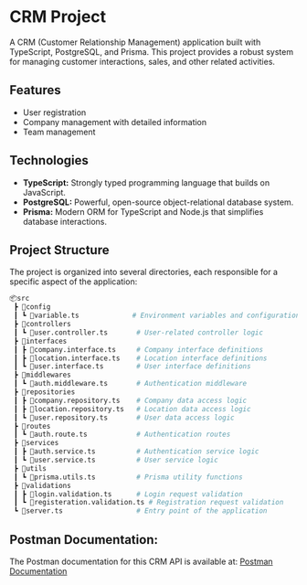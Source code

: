 # CRM Project

A CRM (Customer Relationship Management) application built with TypeScript, PostgreSQL, and Prisma. This project provides a robust system for managing customer interactions, sales, and other related activities.


## Features

- User registration 
- Company management with detailed information
- Team management

## Technologies

- **TypeScript:** Strongly typed programming language that builds on JavaScript.
- **PostgreSQL:** Powerful, open-source object-relational database system.
- **Prisma:** Modern ORM for TypeScript and Node.js that simplifies database interactions.

## Project Structure

The project is organized into several directories, each responsible for a specific aspect of the application:

```bash
📦src
 ┣ 📂config
 ┃ ┗ 📜variable.ts             # Environment variables and configuration
 ┣ 📂controllers
 ┃ ┗ 📜user.controller.ts       # User-related controller logic
 ┣ 📂interfaces
 ┃ ┣ 📜company.interface.ts     # Company interface definitions
 ┃ ┣ 📜location.interface.ts    # Location interface definitions
 ┃ ┗ 📜user.interface.ts        # User interface definitions
 ┣ 📂middlewares
 ┃ ┗ 📜auth.middleware.ts       # Authentication middleware
 ┣ 📂repositories
 ┃ ┣ 📜company.repository.ts    # Company data access logic
 ┃ ┣ 📜location.repository.ts   # Location data access logic
 ┃ ┗ 📜user.repository.ts       # User data access logic
 ┣ 📂routes
 ┃ ┗ 📜auth.route.ts            # Authentication routes
 ┣ 📂services
 ┃ ┣ 📜auth.service.ts          # Authentication service logic
 ┃ ┗ 📜user.service.ts          # User service logic
 ┣ 📂utils
 ┃ ┗ 📜prisma.utils.ts          # Prisma utility functions
 ┣ 📂validations
 ┃ ┣ 📜login.validation.ts      # Login request validation
 ┃ ┗ 📜registeration.validation.ts # Registration request validation
 ┗ 📜server.ts                  # Entry point of the application

```
## Postman Documentation:

The Postman documentation for this CRM API is available at:
[Postman Documentation](https://documenter.getpostman.com/view/31591055/2sAXjF8F19)
